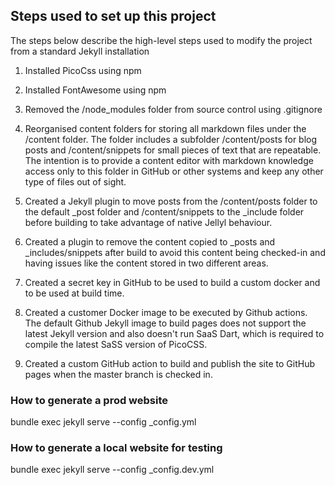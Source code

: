 ## Steps used to set up this project

The steps below describe the high-level steps used to modify the project from a standard Jekyll installation

1. Installed PicoCss using npm

2. Installed FontAwesome using npm

3. Removed the /node_modules folder from source control using .gitignore

4. Reorganised content folders for storing all markdown files under the /content folder. The folder includes a subfolder /content/posts for blog posts and /content/snippets for small pieces of text that are repeatable. The intention is to provide a content editor with markdown knowledge access only to this folder in GitHub or other systems and keep any other type of files out of sight.

5. Created a Jekyll plugin to move posts from the /content/posts folder to the default \_post folder and /content/snippets to the \_include folder before building to take advantage of native Jellyl behaviour.

6. Created a plugin to remove the content copied to \_posts and \_includes/snippets after build to avoid this content being checked-in and having issues like the content stored in two different areas.

7. Created a secret key in GitHub to be used to build a custom docker and to be used at build time.

8. Created a customer Docker image to be executed by Github actions. The default Github Jekyll image to build pages does not support the latest Jekyll version and also doesn't run SaaS Dart, which is required to compile the latest SaSS version of PicoCSS.

9. Created a custom GitHub action to build and publish the site to GitHub pages when the master branch is checked in.

### How to generate a prod website

bundle exec jekyll serve --config \_config.yml

### How to generate a local website for testing

bundle exec jekyll serve --config \_config.dev.yml
